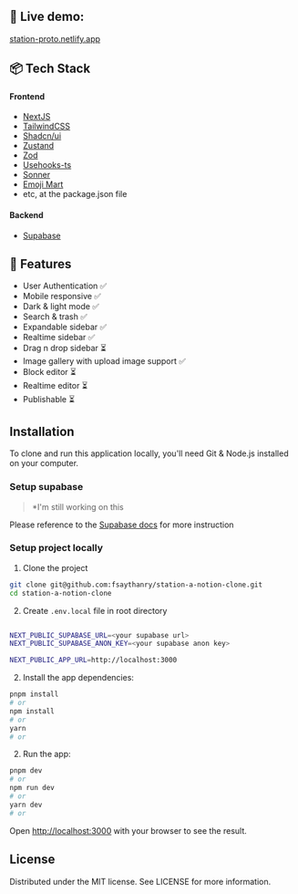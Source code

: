 ## 🚀 Live demo:

[station-proto.netlify.app](https://station-proto.netlify.app)

## 📦 Tech Stack

#### Frontend

- [NextJS](https://supabase.com)
- [TailwindCSS](https://tailwindcss.com/)
- [Shadcn/ui](https://ui.shadcn.com/)
- [Zustand](https://github.com/pmndrs/zustand)
- [Zod](https://github.com/colinhacks/zod)
- [Usehooks-ts](https://github.com/juliencrn/usehooks-ts)
- [Sonner](https://github.com/emilkowalski/sonner)
- [Emoji Mart](https://github.com/missive/emoji-mart)
- etc, at the package.json file

#### Backend

- [Supabase](https://nextjs.org)

## 🎯 Features

- User Authentication ✅
- Mobile responsive ✅
- Dark & light mode ✅
- Search & trash ✅
- Expandable sidebar ✅
- Realtime sidebar ✅
- Drag n drop sidebar ⏳
- Image gallery with upload image support ✅
- Block editor ⏳
- Realtime editor ⏳
- Publishable ⏳

## Installation

To clone and run this application locally, you'll need Git & Node.js installed on your computer.

### Setup supabase

> \*I'm still working on this

Please reference to the [Supabase docs](https://supabase.com/docs) for more instruction

### Setup project locally

1. Clone the project

```bash
git clone git@github.com:fsaythanry/station-a-notion-clone.git
cd station-a-notion-clone
```

2. Create `.env.local` file in root directory

```bash

NEXT_PUBLIC_SUPABASE_URL=<your supabase url>
NEXT_PUBLIC_SUPABASE_ANON_KEY=<your supabase anon key>

NEXT_PUBLIC_APP_URL=http://localhost:3000
```

2. Install the app dependencies:

```bash
pnpm install
# or
npm install
# or
yarn
# or
```

2. Run the app:

```bash
pnpm dev
# or
npm run dev
# or
yarn dev
# or
```

Open [http://localhost:3000](http://localhost:3000) with your browser to see the result.

## License

Distributed under the MIT license. See LICENSE for more information.
